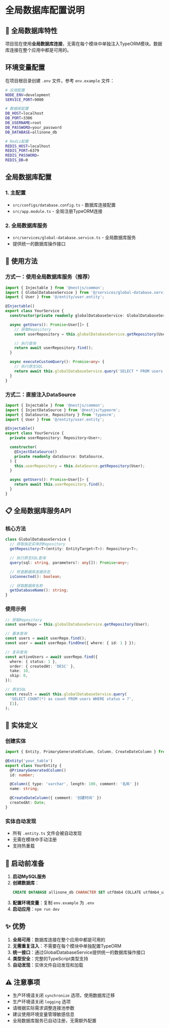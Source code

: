 # 全局数据库配置说明

## 🎯 全局数据库特性

项目现在使用**全局数据库连接**，无需在每个模块中单独注入TypeORM模块。数据库连接在整个应用中都是可用的。

## 环境变量配置

在项目根目录创建 `.env` 文件，参考 `env.example` 文件：

```bash
# 应用配置
NODE_ENV=development
SERVICE_PORT=9000

# 数据库配置
DB_HOST=localhost
DB_PORT=3306
DB_USERNAME=root
DB_PASSWORD=your_password
DB_DATABASE=allinone_db

# Redis配置
REDIS_HOST=localhost
REDIS_PORT=6379
REDIS_PASSWORD=
REDIS_DB=0
```

## 全局数据库配置

### 1. 主配置

- `src/configs/database.config.ts` - 数据库连接配置
- `src/app.module.ts` - 全局注册TypeORM连接

### 2. 全局数据库服务

- `src/services/global-database.service.ts` - 全局数据库服务
- 提供统一的数据库操作接口

## 🚀 使用方法

### 方式一：使用全局数据库服务（推荐）

```typescript
import { Injectable } from '@nestjs/common';
import { GlobalDatabaseService } from '@/services/global-database.service';
import { User } from '@/entity/user.entity';

@Injectable()
export class YourService {
  constructor(private readonly globalDatabaseService: GlobalDatabaseService) {}

  async getUsers(): Promise<User[]> {
    // 获取Repository
    const userRepository = this.globalDatabaseService.getRepository(User);

    // 执行查询
    return await userRepository.find();
  }

  async executeCustomQuery(): Promise<any> {
    // 执行原生SQL
    return await this.globalDatabaseService.query('SELECT * FROM users WHERE status = ?', [1]);
  }
}
```

### 方式二：直接注入DataSource

```typescript
import { Injectable } from '@nestjs/common';
import { InjectDataSource } from '@nestjs/typeorm';
import { DataSource, Repository } from 'typeorm';
import { User } from '@/entity/user.entity';

@Injectable()
export class YourService {
  private userRepository: Repository<User>;

  constructor(
    @InjectDataSource()
    private readonly dataSource: DataSource,
  ) {
    this.userRepository = this.dataSource.getRepository(User);
  }

  async getUsers(): Promise<User[]> {
    return await this.userRepository.find();
  }
}
```

## 📋 全局数据库服务API

### 核心方法

```typescript
class GlobalDatabaseService {
  // 获取指定实体的Repository
  getRepository<T>(entity: EntityTarget<T>): Repository<T>;

  // 执行原生SQL查询
  query(sql: string, parameters?: any[]): Promise<any>;

  // 检查数据库连接状态
  isConnected(): boolean;

  // 获取数据库名称
  getDatabaseName(): string;
}
```

### 使用示例

```typescript
// 获取Repository
const userRepo = this.globalDatabaseService.getRepository(User);

// 基本查询
const users = await userRepo.find();
const user = await userRepo.findOne({ where: { id: 1 } });

// 复杂查询
const activeUsers = await userRepo.find({
  where: { status: 1 },
  order: { createdAt: 'DESC' },
  take: 10,
  skip: 0,
});

// 原生SQL
const result = await this.globalDatabaseService.query(
  'SELECT COUNT(*) as count FROM users WHERE status = ?',
  [1],
);
```

## 🔧 实体定义

### 创建实体

```typescript
import { Entity, PrimaryGeneratedColumn, Column, CreateDateColumn } from 'typeorm';

@Entity('your_table')
export class YourEntity {
  @PrimaryGeneratedColumn()
  id: number;

  @Column({ type: 'varchar', length: 100, comment: '名称' })
  name: string;

  @CreateDateColumn({ comment: '创建时间' })
  createdAt: Date;
}
```

### 实体自动发现

- 所有 `.entity.ts` 文件会被自动发现
- 无需在模块中手动注册
- 支持热重载

## 🚀 启动前准备

1. **启动MySQL服务**
2. **创建数据库**：
   ```sql
   CREATE DATABASE allinone_db CHARACTER SET utf8mb4 COLLATE utf8mb4_unicode_ci;
   ```
3. **配置环境变量**：复制 `env.example` 为 `.env`
4. **启动应用**：`npm run dev`

## ✨ 优势

1. **全局可用**：数据库连接在整个应用中都是可用的
2. **无需重复注入**：不需要在每个模块中单独配置TypeORM
3. **统一接口**：通过GlobalDatabaseService提供统一的数据库操作接口
4. **类型安全**：完整的TypeScript类型支持
5. **自动发现**：实体文件自动发现和加载

## ⚠️ 注意事项

- 生产环境请关闭 `synchronize` 选项，使用数据库迁移
- 生产环境请关闭 `logging` 选项
- 请根据实际需求调整连接池参数
- 建议使用环境变量管理敏感信息
- 全局数据库服务已自动注册，无需额外配置
